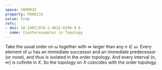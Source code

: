 ```yaml
---
space: S000020
property: P000133
value: true
refs:
- doi: 10.1007/978-1-4612-6290-9_6
  name: Counterexamples in Topology
---
```


Take the usual order on $\omega$ together with $\infty$ larger than any $n\in\omega$.  Every element of $\omega$ has an immediate successor and an immediate predecessor (or none), and thus is isolated in the order topology.  And every interval $(n,\infty]$ is cofinite in $X$.  So the topology on $X$ coincides with the order topology.
